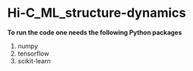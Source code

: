 # Hi-C_ML_structure-dynamics

**To run the code one needs the following Python packages**
1. numpy
2. tensorflow
3. scikit-learn
